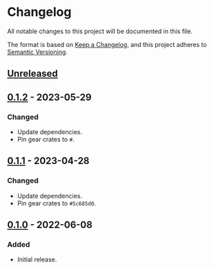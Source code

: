 # Changelog
All notable changes to this project will be documented in this file.

The format is based on [Keep a Changelog](https://keepachangelog.com/en/1.0.0/),
and this project adheres to [Semantic Versioning](https://semver.org/spec/v2.0.0.html).

## [Unreleased]

## [0.1.2] - 2023-05-29
### Changed
- Update dependencies.
- Pin gear crates to `#`.

## [0.1.1] - 2023-04-28
### Changed
- Update dependencies.
- Pin gear crates to `#5c685d0`.

## [0.1.0] - 2022-06-08
### Added
- Initial release.

[Unreleased]: https://github.com/gear-dapps/RMRK/compare/0.1.2...HEAD
[0.1.2]: https://github.com/gear-dapps/RMRK/compare/0.1.1...0.1.2
[0.1.1]: https://github.com/gear-dapps/RMRK/compare/0.1.0...0.1.1
[0.1.0]: https://github.com/gear-dapps/RMRK/compare/28025a2...0.1.0
